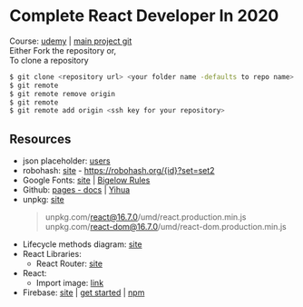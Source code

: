 # Complete React Developer In 2020

Course: [udemy](https://www.udemy.com/course/complete-react-developer-zero-to-mastery/) | [main project git](https://github.com/zhangmyihua?tab=repositories)  
  Either Fork the repository or,  
  To clone a repository
  ```bash
  $ git clone <repository url> <your folder name -defaults to repo name>
  $ git remote
  $ git remote remove origin
  $ git remote
  $ git remote add origin <ssh key for your repository>
  ```

## Resources
* json placeholder: [users](https://jsonplaceholder.typicode.com/users)
* robohash: [site](https://robohash.org/) - https://robohash.org/{id}?set=set2
* Google Fonts: [site](https://fonts.google.com/) | [Bigelow Rules](https://fonts.google.com/specimen/Bigelow+Rules?query=bigelow)
* Github: [pages - docs](https://docs.github.com/en/free-pro-team@latest/github/working-with-github-pages) | [Yihua](https://github.com/zhangmyihua?tab=repositories)
* unpkg: [site](https://unpkg.com/)
  > unpkg.com/react@16.7.0/umd/react.production.min.js  
  > unpkg.com/react-dom@16.7.0/umd/react-dom.production.min.js  
* Lifecycle methods diagram: [site](https://projects.wojtekmaj.pl/react-lifecycle-methods-diagram/)
* React Libraries:
  * React Router: [site](https://reactrouter.com/)
* React:
  * Import image: [link](https://create-react-app.dev/docs/adding-images-fonts-and-files/)
* Firebase: [site](https://firebase.google.com/) | [get started](https://firebase.google.com/docs/web/setup?authuser=0) | [npm](https://www.npmjs.com/package/firebase)